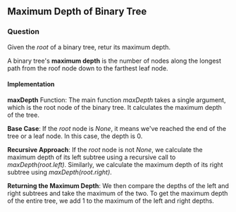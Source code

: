 ## Maximum Depth of Binary Tree

### Question

Given the *root* of a binary tree, retur its maximum depth.

A binary tree's **maximum depth** is the number of nodes along the longest path from the roof node down to the farthest leaf node.

#### Implementation

**maxDepth** Function: The main function *maxDepth* takes a single argument, which is the root node of the binary tree. It calculates the maximum depth of the tree.

**Base Case**: If the *root* node is *None*, it means we've reached the end of the tree or a leaf node. In this case, the depth is 0.

**Recursive Approach**: If the *root* node is not *None*, we calculate the maximum depth of its left subtree using a recursive call to *maxDepth(root.left)*. Similarly, we calculate the maximum depth of its right subtree using *maxDepth(root.right)*.

**Returning the Maximum Depth**: We then compare the depths of the left and right subtrees and take the maximum of the two. To get the maximum depth of the entire tree, we add 1 to the maximum of the left and right depths.